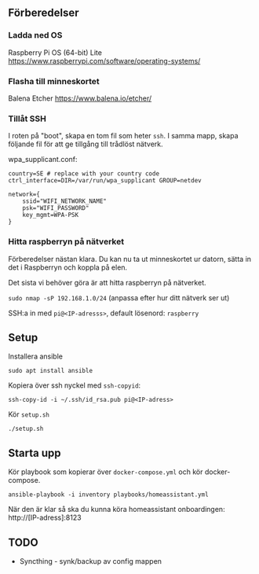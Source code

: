 
## Förberedelser
### Ladda ned OS
Raspberry Pi OS (64-bit) Lite
https://www.raspberrypi.com/software/operating-systems/

### Flasha till minneskortet
Balena Etcher
https://www.balena.io/etcher/

### Tillåt SSH
I roten på "boot", skapa en tom fil som heter `ssh`.
I samma mapp, skapa följande fil för att ge tillgång till trådlöst nätverk.

wpa_supplicant.conf:
```
country=SE # replace with your country code
ctrl_interface=DIR=/var/run/wpa_supplicant GROUP=netdev

network={
	ssid="WIFI_NETWORK_NAME"
	psk="WIFI_PASSWORD"
	key_mgmt=WPA-PSK
}
```

### Hitta raspberryn på nätverket
Förberedelser nästan klara. Du kan nu ta ut minneskortet ur datorn, sätta in det i Raspberryn och koppla på elen.

Det sista vi behöver göra är att hitta raspberryn på nätverket.

`sudo nmap -sP 192.168.1.0/24`
(anpassa efter hur ditt nätverk ser ut)

SSH:a in med `pi@<IP-adresss>`, default lösenord: `raspberry`

## Setup
Installera ansible

```
sudo apt install ansible
```

Kopiera över ssh nyckel med `ssh-copyid`:
```
ssh-copy-id -i ~/.ssh/id_rsa.pub pi@<IP-adress>
```

Kör `setup.sh`
```
./setup.sh
```

## Starta upp

Kör playbook som kopierar över `docker-compose.yml` och kör docker-compose.

```
ansible-playbook -i inventory playbooks/homeassistant.yml
```

När den är klar så ska du kunna köra homeassistant onboardingen: http://[IP-adress]:8123

## TODO

* Syncthing - synk/backup av config mappen